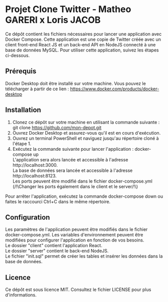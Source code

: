 # Projet Clone Twitter - Matheo GARERI x Loris JACOB
Ce dépôt contient les fichiers nécessaires pour lancer une application avec Docker Compose. Cette application est une copie de Twitter créée avec un client front-end React JS et un back-end API en NodeJS connecté à une base de données MySQL. Pour utiliser cette application, suivez les étapes ci-dessous.

## Prérequis
Docker Desktop doit être installé sur votre machine. Vous pouvez le télécharger à partir de ce lien : https://www.docker.com/products/docker-desktop
## Installation
1. Clonez ce dépôt sur votre machine en utilisant la commande suivante : git clone https://github.com/mon-depot.git <br>
2. Ouvrez Docker Desktop et assurez-vous qu'il est en cours d'exécution. <br>
3. Ouvrez un terminal PowerShell et naviguez jusqu'au répertoire cloné à l'étape 1. <br>
4. Exécutez la commande suivante pour lancer l'application : docker-compose up <br>
L'application sera alors lancée et accessible à l'adresse http://localhost:3000. <br> La base de données sera lancée et accessible à l'adresse http://localhost:8123. <br>
Les ports peuvent être modifié dans le fichier docker-compose.yml (/!\Changer les ports également dans le client et le server/!\\)

Pour arrêter l'application, exécutez la commande docker-compose down ou faites le raccourci Ctrl+C dans le même répertoire.

## Configuration
Les paramètres de l'application peuvent être modifiés dans le fichier docker-compose.yml. Les variables d'environnement peuvent être modifiées pour configurer l'application en fonction de vos besoins. <br>
Le dossier "client" contient l'application React. <br>
Le dossier "server" contient le back-end NodeJS. <br>
Le fichier "init.sql" permet de créer les tables et insérer les données dans la base de données.

## Licence
Ce dépôt est sous licence MIT. Consultez le fichier LICENSE pour plus d'informations.
